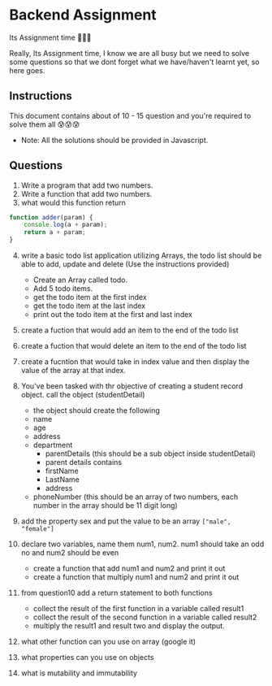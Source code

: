 # Backend Assignment

Its Assignment time 🎊🎊🎊

Really, Its Assignment time, I know we are all busy but we need to solve some questions so that we dont forget what we have/haven't learnt yet, so here goes.

## Instructions

This document contains about of 10 - 15 question and you're required to solve them all 😰😰😰

- Note: All the solutions should be provided in Javascript.

## Questions

1. Write a program that add two numbers.
2. Write a function that add two numbers.
3. what would this function return

```javascript
function adder(param) {
	console.log(a + param);
	return a + param;
}
```

4. write a basic todo list application utilizing Arrays, the todo list should be able to add, update and delete (Use the instructions provided)

   - Create an Array called todo.
   - Add 5 todo items.
   - get the todo item at the first index
   - get the todo item at the last index
   - print out the todo item at the first and last index

5. create a fuction that would add an item to the end of the todo list
6. create a fuction that would delete an item to the end of the todo list
7. create a fucntion that would take in index value and then display the value of the array at that index.

8. You've been tasked with thr objective of creating a student record object. call the object (studentDetail)

   - the object should create the following 
   	- name 
	- age 
	- address 
	- department 
		- parentDetails (this should be a sub object inside studentDetail) 
		- parent details contains 
		- firstName 
		- LastName 
		- address 
	- phoneNumber (this should be an array of two numbers, each number in the array should be 11 digit long)

9. add the property sex and put the value to be an array `["male", "female"]`

10. declare two variables, name them num1, num2. num1 should take an odd no and num2 should be even

    - create a function that add num1 and num2 and print it out
    - create a function that multiply num1 and num2 and print it out

11. from question10 add a return statement to both functions

    - collect the result of the first function in a variable called result1
    - collect the result of the second function in a variable called result2
    - multiply the result1 and result two and display the output.

12. what other function can you use on array (google it)
13. what properties can you use on objects
14. what is mutability and immutability
